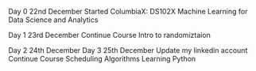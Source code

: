 Day 0 22nd December 
Started ColumbiaX: DS102X Machine Learning for Data Science and Analytics

Day 1 23rd December
Continue Course Intro to randomiztaion

Day 2 24th December
Day 3 25th December
Update my linkedin account
Continue Course Scheduling Algorithms
Learning Python


